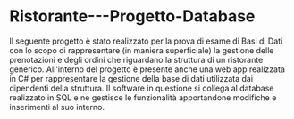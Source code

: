 # Ristorante---Progetto-Database
Il seguente progetto è stato realizzato per la prova di esame di Basi di Dati con lo scopo di rappresentare (in maniera superficiale) la gestione delle prenotazioni e degli ordini che riguardano la struttura di un ristorante generico. All'interno del progetto è presente anche una web app realizzata in C# per rappresentare la gestione della base di dati utilizzata dai dipendenti della struttura. Il software in questione si collega al database realizzato in SQL e ne gestisce le funzionalità apportandone modifiche e inserimenti al suo interno. 
